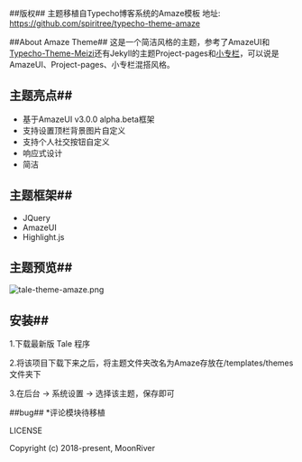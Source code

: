 ##版权##
主题移植自Typecho博客系统的Amaze模板
地址: https://github.com/spiritree/typecho-theme-amaze


##About Amaze Theme##
这是一个简洁风格的主题，参考了AmazeUI和[Typecho-Theme-Meizi](https://github.com/tlerbao/Typecho-Theme-Meizi)还有Jekyll的主题Project-pages和[小专栏](https://xiaozhuanlan.com/)，可以说是AmazeUI、Project-pages、小专栏混搭风格。


## 主题亮点##
- 基于AmazeUI v3.0.0 alpha.beta框架
- 支持设置顶栏背景图片自定义
- 支持个人社交按钮自定义
- 响应式设计
- 简洁


## 主题框架##
- JQuery
- AmazeUI
- Highlight.js


## 主题预览##
![tale-theme-amaze.png](https://raw.githubusercontent.com/zoujiayu/tale-theme-amaze/master/screenshot.png)


## 安装##
1.下载最新版 Tale 程序

2.将该项目下载下来之后，将主题文件夹改名为Amaze存放在/templates/themes 文件夹下

3.在后台 -> 系统设置 -> 选择该主题，保存即可


##bug##
*评论模块待移植


 LICENSE

Copyright (c) 2018-present, MoonRiver